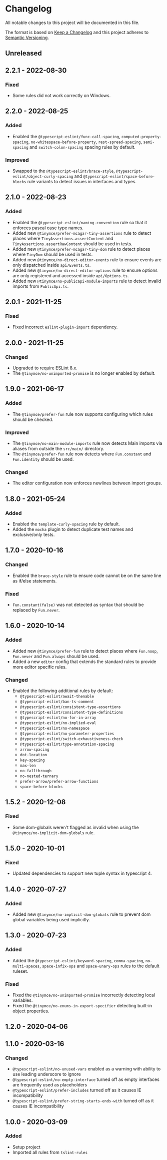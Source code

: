 # Changelog
All notable changes to this project will be documented in this file.

The format is based on [Keep a Changelog](http://keepachangelog.com/en/1.0.0/)
and this project adheres to [Semantic Versioning](http://semver.org/spec/v2.0.0.html).

## Unreleased

## 2.2.1 - 2022-08-30

### Fixed
- Some rules did not work correctly on Windows.

## 2.2.0 - 2022-08-25

### Added
- Enabled the `@typescript-eslint/func-call-spacing`, `computed-property-spacing`, `no-whitespace-before-property`, `rest-spread-spacing`, `semi-spacing` and `switch-colon-spacing` spacing rules by default.

### Improved
- Swapped to the `@typescript-eslint/brace-style`, `@typescript-eslint/object-curly-spacing` and `@typescript-eslint/space-before-blocks` rule variants to detect issues in interfaces and types.

## 2.1.0 - 2022-08-23

### Added
- Enabled the `@typescript-eslint/naming-convention` rule so that it enforces pascal case type names.
- Added new `@tinymce/prefer-mcagar-tiny-assertions` rule to detect places where `TinyAssertions.assertContent` and `TinyAssertions.assertRawContent` should be used in tests.
- Added new `@tinymce/prefer-mcagar-tiny-dom` rule to detect places where `TinyDom` should be used in tests.
- Added new `@tinymce/no-direct-editor-events` rule to ensure events are only dispatched inside `api/Events.ts`.
- Added new `@tinymce/no-direct-editor-options` rule to ensure options are only registered and accessed inside `api/Options.ts`.
- Added new `@tinymce/no-publicapi-module-imports` rule to detect invalid imports from `PublicApi.ts`.

## 2.0.1 - 2021-11-25

### Fixed
- Fixed incorrect `eslint-plugin-import` dependency.

## 2.0.0 - 2021-11-25

### Changed
- Upgraded to require ESLint 8.x.
- The `@tinymce/no-unimported-promise` is no longer enabled by default.

## 1.9.0 - 2021-06-17

### Added
- The `@tinymce/prefer-fun` rule now supports configuring which rules should be checked.

### Improved
- The `@tinymce/no-main-module-imports` rule now detects Main imports via aliases from outside the `src/main/` directory.
- The `@tinymce/prefer-fun` rule now detects where `Fun.constant` and `Fun.identity` should be used.

### Changed
- The editor configuration now enforces newlines between import groups.

## 1.8.0 - 2021-05-24

### Added
- Enabled the `template-curly-spacing` rule by default.
- Added the `mocha` plugin to detect duplicate test names and exclusive/only tests.

## 1.7.0 - 2020-10-16

### Changed
- Enabled the `brace-style` rule to ensure code cannot be on the same line as if/else statements.

### Fixed
- `Fun.constant(false)` was not detected as syntax that should be replaced by `Fun.never`.

## 1.6.0 - 2020-10-14

### Added
- Added new `@tinymce/prefer-fun` rule to detect places where `Fun.noop`, `Fun.never` and `Fun.always` should be used.
- Added a new `editor` config that extends the standard rules to provide more editor specific rules.

### Changed
- Enabled the following additional rules by default:
  - `@typescript-eslint/await-thenable`
  - `@typescript-eslint/ban-ts-comment`
  - `@typescript-eslint/consistent-type-assertions`
  - `@typescript-eslint/consistent-type-definitions`
  - `@typescript-eslint/no-for-in-array`
  - `@typescript-eslint/no-implied-eval`
  - `@typescript-eslint/no-namespace`
  - `@typescript-eslint/no-parameter-properties`
  - `@typescript-eslint/switch-exhaustiveness-check`
  - `@typescript-eslint/type-annotation-spacing`
  - `arrow-spacing`
  - `dot-location`
  - `key-spacing`
  - `max-len`
  - `no-fallthrough`
  - `no-nested-ternary`
  - `prefer-arrow/prefer-arrow-functions`
  - `space-before-blocks`

## 1.5.2 - 2020-12-08

### Fixed
- Some dom-globals weren't flagged as invalid when using the `@tinymce/no-implicit-dom-globals` rule. 

## 1.5.0 - 2020-10-01

### Fixed
- Updated dependencies to support new tuple syntax in typescript 4.

## 1.4.0 - 2020-07-27

### Added

- Added new `@tinymce/no-implicit-dom-globals` rule to prevent dom global variables being used implicitly.

## 1.3.0 - 2020-07-23

### Added

- Added the `@typescript-eslint/keyword-spacing`, `comma-spacing`, `no-multi-spaces`, `space-infix-ops` and `space-unary-ops` rules to the default ruleset.

### Fixed

- Fixed the `@tinymce/no-unimported-promise` incorrectly detecting local variables.
- Fixed the `@tinymce/no-enums-in-export-specifier` detecting built-in object properties.

## 1.2.0 - 2020-04-06

## 1.1.0 - 2020-03-16

### Changed
- `@typescript-eslint/no-unused-vars` enabled as a warning with ability to use leading underscore to ignore
- `@typescript-eslint/no-empty-interface` turned off as empty interfaces are frequently used as placeholders
- `@typescript-eslint/prefer-includes` turned off as it causes IE incompatibility
- `@typescript-eslint/prefer-string-starts-ends-with` turned off as it causes IE incompatibility

## 1.0.0 - 2020-03-09

### Added
- Setup project
- Imported all rules from `tslint-rules`
